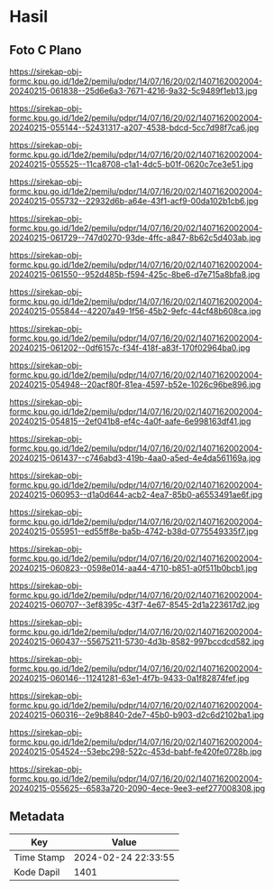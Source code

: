 # Hasil

## Foto C Plano

https://sirekap-obj-formc.kpu.go.id/1de2/pemilu/pdpr/14/07/16/20/02/1407162002004-20240215-061838--25d6e6a3-7671-4216-9a32-5c9489f1eb13.jpg

https://sirekap-obj-formc.kpu.go.id/1de2/pemilu/pdpr/14/07/16/20/02/1407162002004-20240215-055144--52431317-a207-4538-bdcd-5cc7d98f7ca6.jpg

https://sirekap-obj-formc.kpu.go.id/1de2/pemilu/pdpr/14/07/16/20/02/1407162002004-20240215-055525--11ca8708-c1a1-4dc5-b01f-0620c7ce3e51.jpg

https://sirekap-obj-formc.kpu.go.id/1de2/pemilu/pdpr/14/07/16/20/02/1407162002004-20240215-055732--22932d6b-a64e-43f1-acf9-00da102b1cb6.jpg

https://sirekap-obj-formc.kpu.go.id/1de2/pemilu/pdpr/14/07/16/20/02/1407162002004-20240215-061729--747d0270-93de-4ffc-a847-8b62c5d403ab.jpg

https://sirekap-obj-formc.kpu.go.id/1de2/pemilu/pdpr/14/07/16/20/02/1407162002004-20240215-061550--952d485b-f594-425c-8be6-d7e715a8bfa8.jpg

https://sirekap-obj-formc.kpu.go.id/1de2/pemilu/pdpr/14/07/16/20/02/1407162002004-20240215-055844--42207a49-1f56-45b2-9efc-44cf48b608ca.jpg

https://sirekap-obj-formc.kpu.go.id/1de2/pemilu/pdpr/14/07/16/20/02/1407162002004-20240215-061202--0df6157c-f34f-418f-a83f-170f02964ba0.jpg

https://sirekap-obj-formc.kpu.go.id/1de2/pemilu/pdpr/14/07/16/20/02/1407162002004-20240215-054948--20acf80f-81ea-4597-b52e-1026c96be896.jpg

https://sirekap-obj-formc.kpu.go.id/1de2/pemilu/pdpr/14/07/16/20/02/1407162002004-20240215-054815--2ef041b8-ef4c-4a0f-aafe-6e998163df41.jpg

https://sirekap-obj-formc.kpu.go.id/1de2/pemilu/pdpr/14/07/16/20/02/1407162002004-20240215-061437--c746abd3-419b-4aa0-a5ed-4e4da561169a.jpg

https://sirekap-obj-formc.kpu.go.id/1de2/pemilu/pdpr/14/07/16/20/02/1407162002004-20240215-060953--d1a0d644-acb2-4ea7-85b0-a6553491ae6f.jpg

https://sirekap-obj-formc.kpu.go.id/1de2/pemilu/pdpr/14/07/16/20/02/1407162002004-20240215-055951--ed55ff8e-ba5b-4742-b38d-0775549335f7.jpg

https://sirekap-obj-formc.kpu.go.id/1de2/pemilu/pdpr/14/07/16/20/02/1407162002004-20240215-060823--0598e014-aa44-4710-b851-a0f511b0bcb1.jpg

https://sirekap-obj-formc.kpu.go.id/1de2/pemilu/pdpr/14/07/16/20/02/1407162002004-20240215-060707--3ef8395c-43f7-4e67-8545-2d1a223617d2.jpg

https://sirekap-obj-formc.kpu.go.id/1de2/pemilu/pdpr/14/07/16/20/02/1407162002004-20240215-060437--55675211-5730-4d3b-8582-997bccdcd582.jpg

https://sirekap-obj-formc.kpu.go.id/1de2/pemilu/pdpr/14/07/16/20/02/1407162002004-20240215-060146--11241281-63e1-4f7b-9433-0a1f82874fef.jpg

https://sirekap-obj-formc.kpu.go.id/1de2/pemilu/pdpr/14/07/16/20/02/1407162002004-20240215-060316--2e9b8840-2de7-45b0-b903-d2c6d2102ba1.jpg

https://sirekap-obj-formc.kpu.go.id/1de2/pemilu/pdpr/14/07/16/20/02/1407162002004-20240215-054524--53ebc298-522c-453d-babf-fe420fe0728b.jpg

https://sirekap-obj-formc.kpu.go.id/1de2/pemilu/pdpr/14/07/16/20/02/1407162002004-20240215-055625--6583a720-2090-4ece-9ee3-eef277008308.jpg


## Metadata

| Key        | Value               |
| ---------- | ------------------- |
| Time Stamp | 2024-02-24 22:33:55 |
| Kode Dapil | 1401                |




